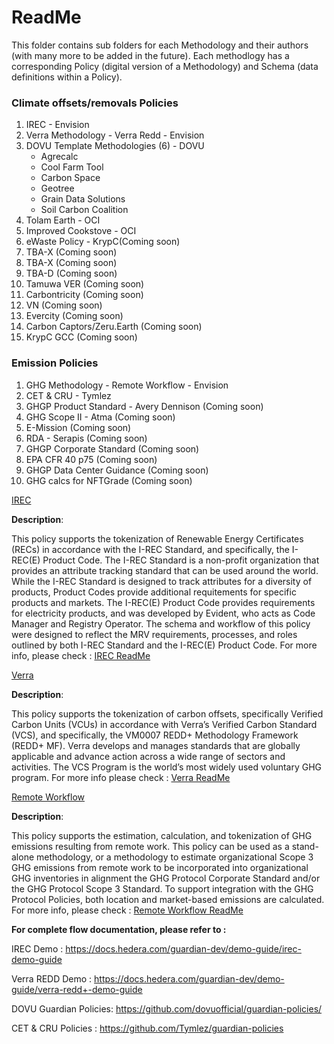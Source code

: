 # ReadMe

This folder contains sub folders for each Methodology and their authors (with many more to be added in the future). Each methodlogy has a corresponding Policy (digital version of a Methodology) and Schema (data definitions within a Policy).

### Climate offsets/removals Policies

1. IREC - Envision
2. Verra Methodology - Verra Redd - Envision
3. DOVU Template Methodologies (6) - DOVU
   - Agrecalc
   - Cool Farm Tool
   - Carbon Space
   - Geotree
   - Grain Data Solutions
   - Soil Carbon Coalition
4. Tolam Earth - OCI
5. Improved Cookstove - OCI
6. eWaste Policy - KrypC(Coming soon)
7. TBA-X (Coming soon)
8. TBA-X (Coming soon)
9. TBA-D (Coming soon)
10. Tamuwa VER (Coming soon)
11. Carbontricity (Coming soon)
12. VN (Coming soon)
13. Evercity (Coming soon)
14. Carbon Captors/Zeru.Earth (Coming soon)
15. KrypC GCC (Coming soon) 

### Emission Policies

1. GHG Methodology - Remote Workflow - Envision
2. CET & CRU - Tymlez
3. GHGP Product Standard - Avery Dennison (Coming soon)
4. GHG Scope II - Atma (Coming soon)
5. E-Mission (Coming soon)
6. RDA - Serapis (Coming soon)
7. GHGP Corporate Standard (Coming soon)
8. EPA CFR 40 p75 (Coming soon)
9. GHGP Data Center Guidance (Coming soon)
10. GHG calcs for NFTGrade (Coming soon)


[IREC](https://github.com/hashgraph/guardian/tree/main/Demo%20Artifacts/iREC)

**Description**: 

This policy supports the tokenization of Renewable Energy Certificates (RECs) in accordance with the I-REC Standard, and specifically, the I-REC(E) Product Code. The I-REC Standard is a non-profit organization that provides an attribute tracking standard that can be used around the world. While the I-REC Standard is designed to track attributes for a diversity of products, Product Codes provide additional requitements for specific products and markets. The I-REC(E) Product Code provides requirements for electricity products, and was developed by Evident, who acts as Code Manager and Registry Operator. The schema and workflow of this policy were designed to reflect the MRV requirements, processes, and roles outlined by both I-REC Standard and the I-REC(E) Product Code. For more info, please check : [IREC ReadMe](https://github.com/hashgraph/guardian/blob/develop/Demo%20Artifacts/iREC/readme.md)

[Verra](https://github.com/hashgraph/guardian/tree/main/Demo%20Artifacts/Verra/Verra%20Redd/VM0007)

**Description**: 

This policy supports the tokenization of carbon offsets, specifically Verified Carbon Units (VCUs) in accordance with Verra’s Verified Carbon Standard (VCS), and specifically, the VM0007 REDD+ Methodology Framework (REDD+ MF). Verra develops and manages standards that are globally applicable and advance action across a wide range of sectors and activities. The VCS Program is the world’s most widely used voluntary GHG program. For more info please check : [Verra ReadMe](https://github.com/hashgraph/guardian/blob/develop/Demo%20Artifacts/Verra/Verra%20Redd/VM0007/readme.md)

[Remote Workflow](https://github.com/hashgraph/guardian/tree/main/Demo%20Artifacts/GHG%20Methodology/Remote%20WorkFlow%20Policy)

**Description**: 

This policy supports the estimation, calculation, and tokenization of GHG emissions resulting from remote work. This policy can be used as a stand-alone methodology, or a methodology to estimate organizational Scope 3 GHG emissions from remote work to be incorporated into organizational GHG inventories in alignment the GHG Protocol Corporate Standard and/or the GHG Protocol Scope 3 Standard. To support integration with the GHG Protocol Policies, both location and market-based emissions are calculated. For more info, please check : [Remote Workflow ReadMe](https://github.com/hashgraph/guardian/blob/main/Demo%20Artifacts/GHG%20Methodology/Remote%20WorkFlow%20Policy/readme.md)

**For complete flow documentation, please refer to :**

IREC Demo : https://docs.hedera.com/guardian-dev/demo-guide/irec-demo-guide

Verra REDD Demo : https://docs.hedera.com/guardian-dev/demo-guide/verra-redd+-demo-guide

DOVU Guardian Policies: https://github.com/dovuofficial/guardian-policies/

CET & CRU Policies : https://github.com/Tymlez/guardian-policies
